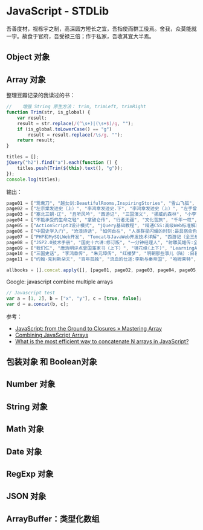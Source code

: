 # JavaScript - STDLib

吾善度材，视栋宇之制，高深圆方短长之宜，吾指使而群工役焉。舍我，众莫能就一宇。故食于官府，吾受禄三倍；作于私家，吾收其宜大半焉。

## Object 对象

## Array 对象

整理豆瓣记录的我读过的书：

```javascript
//    增强 String 原生方法： trim, trimLeft, trimRight
function Trim(str, is_global) {
    var result;
    result = str.replace(/(^\s+)|(\s+$)/g, "");
    if (is_global.toLowerCase() == "g")
        result = result.replace(/\s/g, "");
    return result;
}

titles = [];
jQuery("h2").find("a").each(function () {
    titles.push(Trim($(this).text(), "g"));
});
console.log(titles);
```

输出：

```javascript
page01 = ["鸳鸯刀", "越女剑:BeautifulRooms,InspiringStories", "雪山飞狐", "碧血剑", "血海飘香:楚留香传奇", "袁腾飞讲汉末三国（上下）", "蛙", "书剑恩仇录（全二册）", "一口气读完大清史", "白鹿原:20周年精装典藏版", "1911", "武则天", "1901", "李鸿章时代", "左宗棠发迹史(下)"];
page02 = ["左宗棠发迹史（上）", "李鸿章发迹史.下", "李鸿章发迹史（上）", "左手曾国藩右手胡雪岩", "在细雨中呼喊", "曾国藩发迹史（下）", "曾国藩发迹史（上）", "袁腾飞讲成吉思汗:腾飞五千年", "穆斯林的葬礼", "開往中國的慢船", "品三国（下）", "品三国（上）", "1973年的弹子球", "塞北三朝·金", "塞北三朝·西夏"];
page03 = ["塞北三朝·辽", "且听风吟", "西游记", "三国演义", "挪威的森林", "小李飞刀1：多情剑客无情剑（上中下）", "许三观卖血记", "悟空传:修订版", "乡关何处:故乡·故人·故事", "看见", "活着", "麦田里的守望者:纪念版", "两宋风云:袁腾飞讲中国历史", "荆棘鸟", "安娜·卡列尼娜"];
page04 = ["不能承受的生命之轻", "拿破仑传", "行者无疆", "文化苦旅", "千年一叹", "清明上河读宋朝:清明上河读宋朝", "贞观之治", "苏菲的世界", "我是人间惆怅客:听杨雨讲纳兰", "蒙曼说隋（下）:隋炀帝杨广", "蒙曼说隋（上）:隋炀帝杨广", "慢慢来.一切都来得及:心慢下来，行动才能快起来", "梦里花落知多少", "蒙曼说唐:长恨歌", "媾疫"];
page05 = ["ActionScript3设计模式", "jQuery基础教程", "精通CSS:高级Web标准解决方案", "精通JavaScript", "JavaScript高级程序设计", "JavaScriptDOM编程艺术", "JavaScript语言精粹", "jQueryinAction", "蒙曼说唐：武则天", "蒙曼说唐：乱世红颜:太平公主", "茶花女", "时间简史:插图本", "老人与海", "简·爱", "薛家将"];
page06 = ["中国史学入门", "沧浪诗话", "如何自在", "人类群星闪耀的时刻:最具宿命色彩的历史细节", "隶书入门字谱", "沸腾十五年:中国互联网1995-2009", "新浪之道:门户网站新闻频道的运营", "我兔斯基你:兔斯基：眯眼观人生情绪显哲学", "FlashActionScript3.0动画高级教程", "FlashActionScript3.0动画教程", "点石成金:访客至上的网页设计秘笈", "SpringinAction", "Java2核心技术（卷Ⅱ）:高级特性", "JAVA2核心技术卷Ⅰ:基础知识", "Spring2.0技术手册"];
page07 = ["PHP和MySQLWeb开发", "Tomcat与JavaWeb开发技术详解", "西游记（全三册）", "倚天屠龙记(共四册)", "连城诀", "小王子", "jQuery实战", "jQuery基础教程", "张飞流水帐:幽默、爆笑、发人深思的三国故事", "精通Hibernate:Java对象持久化技术详解.", "精通Struts:基于MVC的JavaWeb设计与开发", "Java语言入门", "JDO开发", "FlashActionScript3殿堂之路", "JavaScriptDOM编程艺术（第2版）"];
page08 = ["JSP2.0技术手册", "国史十六讲:修订版", "一分钟经理人", "射雕英雄传:全四册", "绝代双骄（全三册）", "拿破仑传", "中国历史研究法", "写在人生边上", "秦汉魏晋史探微", "东晋门阀政治", "悲惨世界（上中下）", "查泰莱夫人的情人", "儿子与情人", "中国历代政治得失", "人类群星闪耀时"];
page09 = ["我们仨", "唐浩明评点曾国藩家书（上下）", "镜花缘(上下)", "LearningActionScript3.0:ABeginner'sGuide", "ActionScript3.0GameProgrammingUniversity", "GroovyinAction", "ProgrammingGroovy:DynamicProductivityfortheJavaDeveloper", "Groovy入门经典", "傲慢与偏见", "春风沉醉的晚上", "我与地坛", "兄弟（下）", "兄弟（上）", "江山岂是哭来的", "一个陌生女人的来信"];
page10 = ["三国史话", "李鸿章传", "朱元璋传", "红楼梦", "明朝那些事儿（陆）:日暮西山", "明朝那些事儿（肆）:粉饰太平", "明朝那些事儿（叁）:妖孽宫廷", "明朝那些事儿（贰）:万国来朝", "明朝那些事儿（柒）：大结局", "明朝那些事儿（伍）:帝国飘摇", "三国演义（全二册）", "明朝那些事儿（壹）:洪武大帝", "围城", "无奈的追寻:清代文人心理透视", "史记"];
page11 = ["约翰·克利斯朵夫", "百年孤独", "流血的仕途:李斯与秦帝国", "哈姆莱特", "我叫金三顺", "明朝那些事儿", "基督山伯爵（上下册）", "万历十五年", "项羽与刘邦"];

allbooks = [].concat.apply([], [page01, page02, page03, page04, page05, page06, page07, page08, page09, page10, page11]);

```

Google: javascript combine multiple arrays

```javascript
// Javascript test
var a = [1, 2], b = ["x", "y"], c = [true, false];
var d = a.concat(b, c);
```

参考：

* [JavaScript: from the Ground to Closures » Mastering Array](http://javascript.info/tutorial/array)
* [Combining JavaScript Arrays](http://davidwalsh.name/combining-js-arrays)
* [What is the most efficient way to concatenate N arrays in JavaScript?](http://stackoverflow.com/a/5080057)

## 包装对象 和 Boolean对象

## Number 对象

## String 对象

## Math 对象

## Date 对象

## RegExp 对象

## JSON 对象

## ArrayBuffer：类型化数组
